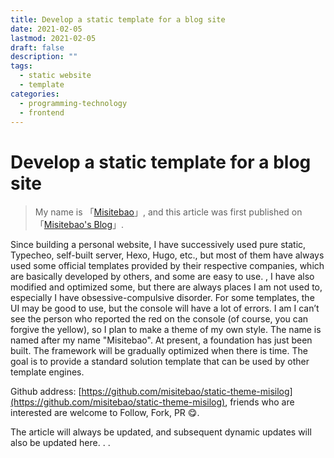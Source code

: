 ```yaml
---
title: Develop a static template for a blog site
date: 2021-02-05
lastmod: 2021-02-05
draft: false
description: ""
tags:
  - static website
  - template
categories:
  - programming-technology
  - frontend
---
```


# Develop a static template for a blog site

> My name is 「[Misitebao](http://misitebao.com)」, and this article was first
> published on 「[Misitebao's Blog](http://blog.misitebao.com)」.

Since building a personal website, I have successively used pure static,
Typecheo, self-built server, Hexo, Hugo, etc., but most of them have always used
some official templates provided by their respective companies, which are
basically developed by others, and some are easy to use. , I have also modified
and optimized some, but there are always places I am not used to, especially I
have obsessive-compulsive disorder. For some templates, the UI may be good to
use, but the console will have a lot of errors. I am I can’t see the person who
reported the red on the console (of course, you can forgive the yellow), so I
plan to make a theme of my own style. The name is named after my name
"Misitebao". At present, a foundation has just been built. The framework will be
gradually optimized when there is time. The goal is to provide a standard
solution template that can be used by other template engines.

Github address:
[https://github.com/misitebao/static-theme-misilog](https://github.com/misitebao/static-theme-misilog),
friends who are interested are welcome to Follow, Fork, PR 😋.

The article will always be updated, and subsequent dynamic updates will also be
updated here. . .
